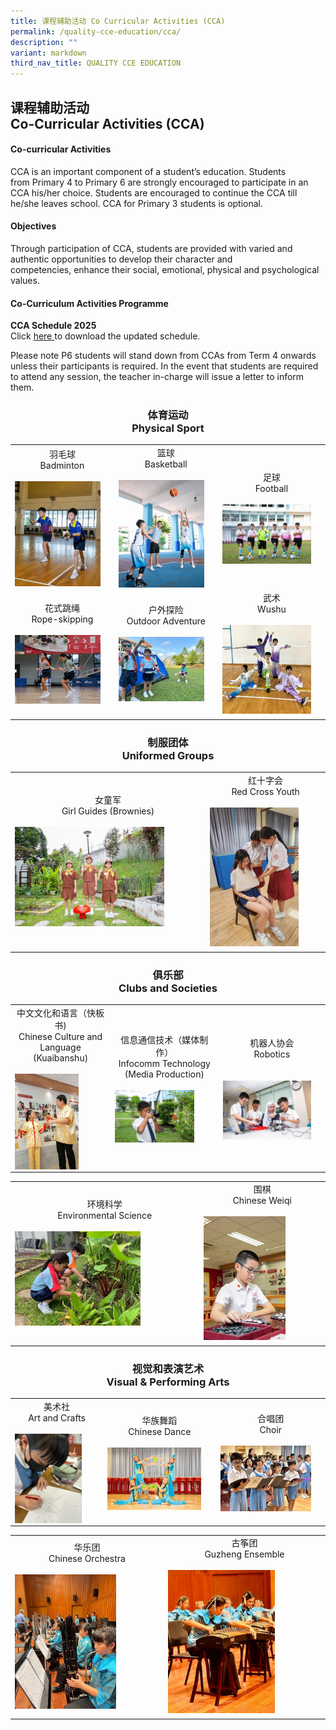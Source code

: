 ```yaml
---
title: 课程辅助活动 Co Curricular Activities (CCA)
permalink: /quality-cce-education/cca/
description: ""
variant: markdown
third_nav_title: QUALITY CCE EDUCATION
---
```

## 课程辅助活动 <br>Co-Curricular Activities (CCA)

#### Co-curricular Activities


CCA is an important component of a&nbsp;student’s education. Students from&nbsp;Primary 4 to Primary 6&nbsp;are strongly encouraged to participate in an CCA his/her choice.&nbsp;Students&nbsp;are encouraged to continue the CCA till he/she leaves school. CCA for Primary 3&nbsp;students is optional.

#### Objectives


Through participation of CCA, students are provided with varied and authentic opportunities to develop their character and competencies,&nbsp;enhance their social, emotional, physical and psychological values.

#### Co-Curriculum Activities Programme

 **CCA Schedule 2025** <br>
Click <a target="\_blank" href="https://for.edu.sg/hips-cca-schedule"> here </a> to download the updated schedule.

Please note P6 students will stand down from CCAs from Term 4 onwards unless their participants is required. In the event that students are required to attend any session, the teacher in-charge will issue a letter to inform them.


### <center> 体育运动 <br> Physical Sport </center>

|  |||
| -------- | -------- | -------- |
| <center>  羽毛球 <br>Badminton</center> <br> <img style="width: 90%;" src="/images/CCA/Badminton.jpg" align="center">  |<center>篮球<br> Basketball </center> <br> <img style="width: 90%;" src="/images/CCA/Basketball.jpg" align="center"> |<center> 足球<br>Football</center> <br><img style="width: 90%;" src="/images/CCA/Football.jpg" align="center">|
|<center>花式跳绳<br>Rope-skipping </center><br> <img style="width: 90%;" src="/images/CCA/Rope_Skipping.jpg" align="center"> |<center>户外探险<br>Outdoor Adventure </center><br> <img style="width: 90%;" src="/images/CCA/Outdoor_Adventure.jpg" align="center"> |<center>武术<br>Wushu</center><br> <img style="width: 90%;" src="/images/CCA/Wushu.jpg" align="center">|
|  |  |  |


### <center>制服团体 <br>Uniformed Groups</center>

|  |  | 
| -------- | -------- | 
|<center>女童军 <br> Girl Guides (Brownies)</center><br><img style="width: 80%;" src="/images/CCA/Brownies.jpg" align="center">| <center>红十字会<br>Red Cross Youth</center><br><img style="width: 80%;" src="/images/CCA/Red_Cross_Youth.jpg" align="center"> | 
|||


### <center>俱乐部 <br> Clubs and Societies</center>

|  |  |  |
| -------- | -------- | -------- |
|<center>中文文化和语言（快板书) <br>Chinese Culture and Language (Kuaibanshu) </center><br><img style="width: 70%;" src="/images/CCA/Kuaiban.jpg" align="center">  |<center> 信息通信技术（媒体制作） <br>Infocomm Technology (Media Production)</center><br><img style="width: 80%;" src="/images/CCA/Infocomm.jpg" align="center">|<center>机器人协会 <br> Robotics </center><br><br><img style="width: 90%;" src="/images/CCA/Robotics.jpg" align="center"> |

| |  | 
| -------- | -------- | 
| <center> 环境科学 <br>Environmental Science</center> <br> <img style="width: 70%;" src="/images/CCA/Enviromental_Science.jpg" align="center">| <center> 围棋 <br>Chinese Weiqi</center><br> <img style="width: 70%;" src="/images/CCA/Weiqi.jpg" align="center">| 
|||

### <center>视觉和表演艺术 <br>Visual &amp; Performing Arts</center>

|  |  |  |
| -------- | -------- | -------- |
| <center> 美术社<br>Art and Crafts </center><br><img style="width: 80%;" src="/images/CCA/Art_and_Craft.jpg" align="center">| <center> 华族舞蹈<br>Chinese Dance </center><br><img style="width: 90%;" src="/images/CCA/Chinese_Dance.jpg" align="center"> | <center> 合唱团<br>Choir </center><br> <img style="width: 90%;" src="/images/CCA/Choir.jpg" align="center">|

| |  | 
| -------- | -------- | 
| <center>华乐团<br>Chinese Orchestra</center><br> <img style="width:70%;" src="/images/CCA/Chinese_Orch.jpg" align="center">  | <center>古筝团<br>Guzheng Ensemble</center><br> <img style="width:70%;" src="/images/CCA/Guzheng_Ensemble.jpg" align="center"> | 
|||